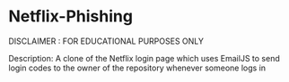 # Netflix-Phishing
DISCLAIMER : FOR EDUCATIONAL PURPOSES ONLY

Description: A clone of the Netflix login page which uses EmailJS to send login codes to the owner of the repository whenever someone logs in
